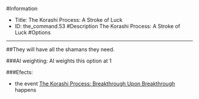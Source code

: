 #Information
 - Title: The Korashi Process: A Stroke of Luck
 - ID: the_command.53
#Description
The Korashi Process: A Stroke of Luck
#Options

___
##They will have all the shamans they need.

###AI weighting:
AI weights this option at 1


###Efects:<ul><li>the event [The Korashi Process: Breakthrough Upon Breakthrough](../events/the_korashi_process_breakthrough_upon_breakthrough.md) happens</li></ul>
